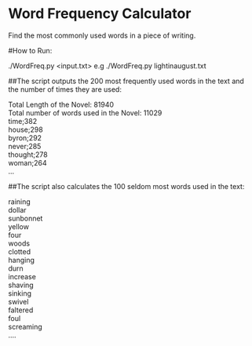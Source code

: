 Word Frequency Calculator
=========================


Find the most commonly used words in a piece of writing.

#How to Run:

./WordFreq.py <input.txt>
e.g ./WordFreq.py lightinaugust.txt

##The script outputs the 200 most frequently used words in the text and the number of times they are used:

Total Length of the Novel: 81940<br />
Total number of words used in the Novel: 11029<br />
	time;382<br />
	house;298<br />
	byron;292<br />
	never;285<br />
	thought;278<br />
	woman;264<br />
	...

##The script also calculates the 100 seldom most words used in the text:

raining<br />
dollar<br />
sunbonnet<br />
yellow<br />
four<br />
woods<br />
clotted<br />
hanging<br />
durn<br />
increase<br />
shaving<br />
sinking<br />
swivel<br />
faltered<br />
foul<br />
screaming<br />
....
